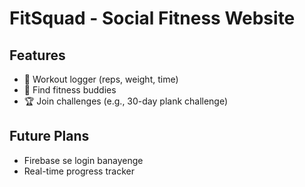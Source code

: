 
# FitSquad - Social Fitness Website  
## Features  
- 💪 Workout logger (reps, weight, time)  
- 👥 Find fitness buddies  
- 🏆 Join challenges (e.g., 30-day plank challenge)  
## Future Plans  
- Firebase se login banayenge  
- Real-time progress tracker  
